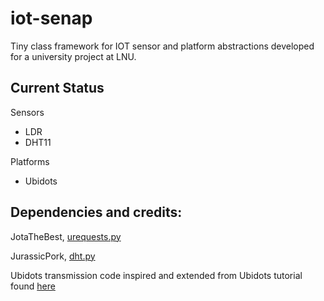 # iot-senap
Tiny class framework for IOT sensor and platform abstractions developed for a university project at LNU.

## Current Status

Sensors
* LDR
* DHT11 

Platforms
* Ubidots 

##  Dependencies and credits:
 JotaTheBest, [urequests.py](https://github.com/jotathebest/micropython-lib/blob/master/urequests/urequests.py)
 
 JurassicPork, [dht.py](https://github.com/JurassicPork/DHT_PyCom/tree/pulses_get)
 
 Ubidots transmission code inspired and extended from Ubidots tutorial found [here](https://help.ubidots.com/en/articles/961994-connect-any-pycom-board-to-ubidots-using-wi-fi-over-http)
